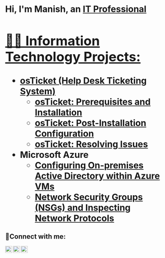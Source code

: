 <h1>Hi, I'm Manish, an <a href=https://www.linkedin.com/in/manish-khadka-b51200190/>IT Professional

<h2>👨‍💻 Information Technology Projects:</h2>

- <b>osTicket (Help Desk Ticketing System)</b>
  - [osTicket: Prerequisites and Installation](https://github.com/Manish-Khadka/osTicket-Prequisites-and-Installation/blob/main/README.md)
  - [osTicket: Post-Installation Configuration](https://github.com/Manish-Khadka/osTicket-Post-installation-configuaration/blob/main/README.md)
  - [osTicket: Resolving Issues](https://github.com/Manish-Khadka/osTicket-Resolving-Tickets/blob/main/README.md)
- <b>Microsoft Azure</b>
  - [Configuring On-premises Active Directory within Azure VMs](https://github.com/joshmadakorcc/configure-ad)
  - [Network Security Groups (NSGs) and Inspecting Network Protocols](https://github.com/joshmadakorcc/azure-network-protocols)

<h2>🤳Connect with me:</h2>

[<img align="left" alt="Josh | Twitter" width="22px" src="https://cdn.jsdelivr.net/npm/simple-icons@v3/icons/twitter.svg" />][twitter]
[<img align="left" alt="Josh | LinkedIn" width="22px" src="https://cdn.jsdelivr.net/npm/simple-icons@v3/icons/linkedin.svg" />][linkedin]
[<img align="left" alt="Josh | Instagram" width="22px" src="https://cdn.jsdelivr.net/npm/simple-icons@v3/icons/instagram.svg" />][instagram]

[twitter]: https://twitter.com/Josh
[instagram]: https://www.instagram.com/Josh
[linkedin]: https://linkedin.com/in/Josh
